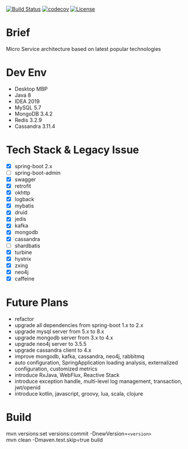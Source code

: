 [![Build Status](https://travis-ci.org/colddew/micro-service.svg?branch=master)](https://travis-ci.org/colddew/micro-service)
[![codecov](https://codecov.io/gh/colddew/micro-service/branch/master/graph/badge.svg)](https://codecov.io/gh/colddew/micro-service)
[![License](http://img.shields.io/:license-mit-blue.svg?style=flat)](http://doge.mit-license.org)

Brief
=======
Micro Service architecture based on latest popular technologies

Dev Env
=======
- Desktop MBP
- Java 8
- IDEA 2019
- MySQL 5.7
- MongoDB 3.4.2
- Redis 3.2.9
- Cassandra 3.11.4

Tech Stack & Legacy Issue
=======
- [x] spring-boot 2.x
- [ ] spring-boot-admin
- [x] swagger
- [x] retrofit
- [x] okhttp
- [x] logback
- [x] mybatis
- [x] druid
- [x] jedis
- [x] kafka
- [x] mongodb
- [x] cassandra
- [ ] shardbatis
- [x] turbine
- [x] hystrix
- [x] zxing
- [x] neo4j
- [x] caffeine

Future Plans
=======
- refactor
- upgrade all dependencies from spring-boot 1.x to 2.x
- upgrade mysql server from 5.x to 8.x
- upgrade mongodb server from 3.x to 4.x
- upgrade neo4j server to 3.5.5
- upgrade cassandra client to 4.x
- improve mongodb, kafka, cassandra, neo4j, rabbitmq
- auto configuration, SpringApplication loading analysis, externalized configuration, customized metrics
- introduce RxJava, WebFlux, Reactive Stack
- introduce exception handle, multi-level log management, transaction, jwt/openid
- introduce kotlin, javascript, groovy, lua, scala, clojure

Build
=======
mvn versions:set versions:commit -DnewVersion=`<version>`  
mvn clean -Dmaven.test.skip=true build